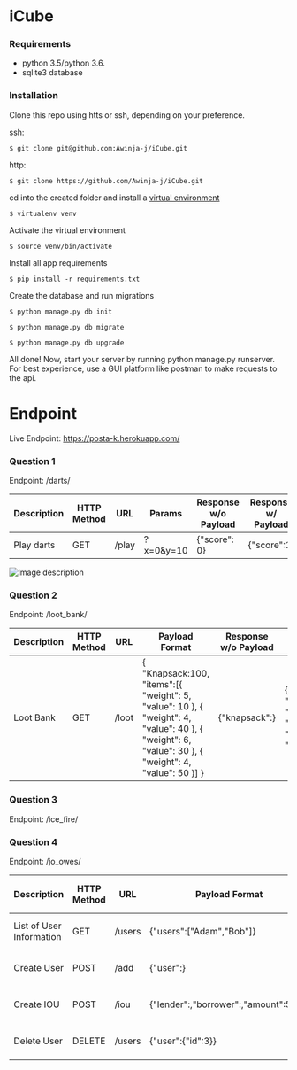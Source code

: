 # iCube

### Requirements

- python 3.5/python 3.6. 
- sqlite3 database

### Installation

Clone this repo using htts or ssh, depending on your preference.

ssh:

```$ git clone git@github.com:Awinja-j/iCube.git```

http:

```$ git clone https://github.com/Awinja-j/iCube.git```

cd into the created folder and install a [virtual environment](https://virtualenv.pypa.io/en/stable/)

`$ virtualenv venv`

Activate the virtual environment

`$ source venv/bin/activate`

Install all app requirements

`$ pip install -r requirements.txt`

Create the database and run migrations

`$ python manage.py db init`

`$ python manage.py db migrate`

`$ python manage.py db upgrade`

All done! Now, start your server by running python manage.py runserver. For best experience, use a GUI platform like postman to make requests to the api.

# Endpoint

Live Endpoint: https://posta-k.herokuapp.com/

### Question 1
Endpoint: /darts/

| Description | HTTP Method | URL   | Params | Response w/o Payload | Response w/ Payload |
|-------------|-------------|-------|----------------|----------------------|---------------------|
| Play darts  | GET         | /play | ?x=0&y=10       | {"score": 0}       | {"score":1}          |

![Image description](link-to-image)

### Question 2 
Endpoint: /loot_bank/

| Description | HTTP Method | URL   | Payload Format                                                                                                                                         | Response w/o Payload | Response w/ Payload                                                                         |
|-------------|-------------|-------|--------------------------------------------------------------------------------------------------------------------------------------------------------|----------------------|---------------------------------------------------------------------------------------------|
| Loot Bank   | GET         | /loot | { "Knapsack:100, "items":[{ "weight": 5, "value": 10 },  { "weight": 4, "value": 40 },  { "weight": 6, "value": 30 },  { "weight": 4, "value": 50 }] } | {"knapsack":}        | {"Knapsack:100, "items":[{   { "weight": 4, "value": 40 },   { "weight": 4, "value": 50 }]} |

### Question 3
Endpoint: /ice_fire/



### Question 4
Endpoint: /jo_owes/

| Description              | HTTP Method | URL    | Payload Format                        | Response w/o Payload | Response w/ Payload             |
|--------------------------|-------------|--------|---------------------------------------|----------------------|---------------------------------|
| List of User Information | GET         | /users | {"users":["Adam","Bob"]}              | {"users":}           | {"users":(sorted by name)}      |
| Create User              | POST        | /add   | {"user":}                             | N/A                  | {User object for new user}      |
| Create IOU               | POST        | /iou   | {"lender":,"borrower":,"amount":5.25} | N/A                  | {"users": and(sorted by name)>} |
| Delete User              | DELETE      | /users | {"user":{"id":3}}                     | N/A                  | {"user deleted succesfully"     |

